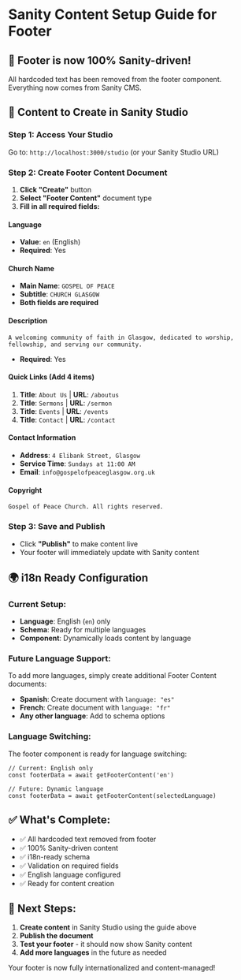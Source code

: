 # Sanity Content Setup Guide for Footer

## 🎯 **Footer is now 100% Sanity-driven!**

All hardcoded text has been removed from the footer component. Everything now comes from Sanity CMS.

## 📝 **Content to Create in Sanity Studio**

### **Step 1: Access Your Studio**
Go to: `http://localhost:3000/studio` (or your Sanity Studio URL)

### **Step 2: Create Footer Content Document**
1. **Click "Create"** button
2. **Select "Footer Content"** document type
3. **Fill in all required fields:**

#### **Language**
- **Value**: `en` (English)
- **Required**: Yes

#### **Church Name**
- **Main Name**: `GOSPEL OF PEACE`
- **Subtitle**: `CHURCH GLASGOW`
- **Both fields are required**

#### **Description**
```
A welcoming community of faith in Glasgow, dedicated to worship, fellowship, and serving our community.
```
- **Required**: Yes

#### **Quick Links** (Add 4 items)
1. **Title**: `About Us` | **URL**: `/aboutus`
2. **Title**: `Sermons` | **URL**: `/sermon`
3. **Title**: `Events` | **URL**: `/events`
4. **Title**: `Contact` | **URL**: `/contact`

#### **Contact Information**
- **Address**: `4 Elibank Street, Glasgow`
- **Service Time**: `Sundays at 11:00 AM`
- **Email**: `info@gospelofpeaceglasgow.org.uk`

#### **Copyright**
```
Gospel of Peace Church. All rights reserved.
```

### **Step 3: Save and Publish**
- Click **"Publish"** to make content live
- Your footer will immediately update with Sanity content

## 🌍 **i18n Ready Configuration**

### **Current Setup:**
- **Language**: English (`en`) only
- **Schema**: Ready for multiple languages
- **Component**: Dynamically loads content by language

### **Future Language Support:**
To add more languages, simply create additional Footer Content documents:
- **Spanish**: Create document with `language: "es"`
- **French**: Create document with `language: "fr"`
- **Any other language**: Add to schema options

### **Language Switching:**
The footer component is ready for language switching:
```tsx
// Current: English only
const footerData = await getFooterContent('en')

// Future: Dynamic language
const footerData = await getFooterContent(selectedLanguage)
```

## ✅ **What's Complete:**
- ✅ All hardcoded text removed from footer
- ✅ 100% Sanity-driven content
- ✅ i18n-ready schema
- ✅ Validation on required fields
- ✅ English language configured
- ✅ Ready for content creation

## 🚀 **Next Steps:**
1. **Create content** in Sanity Studio using the guide above
2. **Publish the document**
3. **Test your footer** - it should now show Sanity content
4. **Add more languages** in the future as needed

Your footer is now fully internationalized and content-managed!

